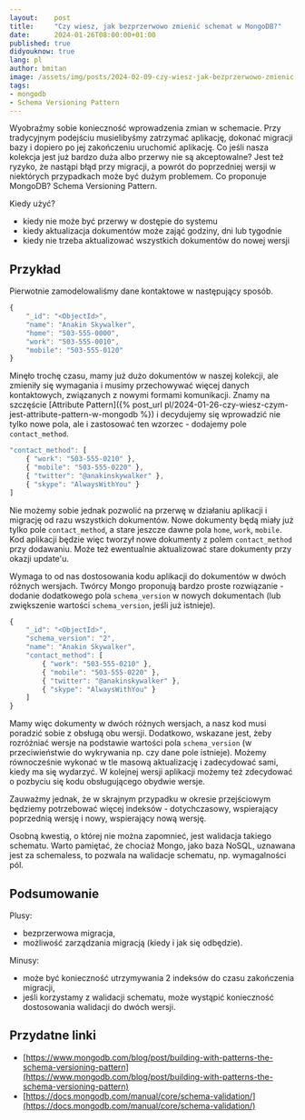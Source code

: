 ```yaml
---
layout:    post
title:     "Czy wiesz, jak bezprzerwowo zmienić schemat w MongoDB?"
date:      2024-01-26T08:00:00+01:00
published: true
didyouknow: true
lang: pl
author: bmitan
image: /assets/img/posts/2024-02-09-czy-wiesz-jak-bezprzerwowo-zmienic-schemat-w-mongodb/code.webp
tags:
- mongodb
- Schema Versioning Pattern
---
```


Wyobraźmy sobie konieczność wprowadzenia zmian w schemacie. Przy tradycyjnym podejściu musielibyśmy zatrzymać aplikację, dokonać migracji bazy i dopiero po jej zakończeniu uruchomić aplikację. Co jeśli nasza kolekcja jest już bardzo duża albo przerwy nie są akceptowalne? Jest też ryzyko, że nastąpi błąd przy migracji, a powrót do poprzedniej wersji w niektórych przypadkach może być dużym problemem. Co proponuje MongoDB? Schema Versioning Pattern.

Kiedy użyć?
- kiedy nie może być przerwy w dostępie do systemu
- kiedy aktualizacja dokumentów może zająć godziny, dni lub tygodnie
- kiedy nie trzeba aktualizować wszystkich dokumentów do nowej wersji

## Przykład
Pierwotnie zamodelowaliśmy dane kontaktowe w następujący sposób.

```javascript
{
    "_id": "<ObjectId>",
    "name": "Anakin Skywalker",
    "home": "503-555-0000",
    "work": "503-555-0010",
    "mobile": "503-555-0120"
}
```

Minęło trochę czasu, mamy już dużo dokumentów w naszej kolekcji, ale zmieniły się wymagania i musimy przechowywać więcej danych kontaktowych, związanych z nowymi formami komunikacji. Znamy na szczęście [Attribute Pattern]({% post_url pl/2024-01-26-czy-wiesz-czym-jest-attribute-pattern-w-mongodb %}) i decydujemy się wprowadzić nie tylko nowe pola, ale i zastosować ten wzorzec - dodajemy pole `contact_method`.
```javascript
"contact_method": [
    { "work": "503-555-0210" },
    { "mobile": "503-555-0220" },
    { "twitter": "@anakinskywalker" },
    { "skype": "AlwaysWithYou" }
]
```

Nie możemy sobie jednak pozwolić na przerwę w działaniu aplikacji i migrację od razu wszystkich dokumentów. Nowe dokumenty będą miały już tylko pole `contact_method`, a stare jeszcze dawne pola `home`, `work`, `mobile`. Kod aplikacji będzie więc tworzył nowe dokumenty z polem `contact_method` przy dodawaniu. Może też ewentualnie aktualizować stare dokumenty przy okazji update'u.

Wymaga to od nas dostosowania kodu aplikacji do dokumentów w dwóch różnych wersjach. Twórcy Mongo proponują bardzo proste rozwiązanie - dodanie dodatkowego pola `schema_version` w nowych dokumentach (lub zwiększenie wartości `schema_version`, jeśli już istnieje).

```javascript
{
    "_id": "<ObjectId>",
    "schema_version": "2",
    "name": "Anakin Skywalker",
    "contact_method": [
        { "work": "503-555-0210" },
        { "mobile": "503-555-0220" },
        { "twitter": "@anakinskywalker" },
        { "skype": "AlwaysWithYou" }
    ]
}
```

Mamy więc dokumenty w dwóch różnych wersjach, a nasz kod musi poradzić sobie z obsługą obu wersji. Dodatkowo, wskazane jest, żeby rozróżniać wersje na podstawie wartości pola `schema_version` (w przeciwieństwie do wykrywania np. czy dane pole istnieje). Możemy równocześnie wykonać w tle masową aktualizację i zadecydować sami, kiedy ma się wydarzyć. W kolejnej wersji aplikacji możemy też zdecydować o pozbyciu się kodu obsługującego obydwie wersje.

Zauważmy jednak, że w skrajnym przypadku w okresie przejściowym będziemy potrzebować więcej indeksów - dotychczasowy, wspierający poprzednią wersję i nowy, wspierający nową wersję.

Osobną kwestią, o której nie można zapomnieć, jest walidacja takiego schematu. Warto pamiętać, że chociaż Mongo, jako baza NoSQL, uznawana jest za schemaless, to pozwala na walidacje schematu, np. wymagalności pól.

## Podsumowanie

Plusy:
- bezprzerwowa migracja,
- możliwość zarządzania migracją (kiedy i jak się odbędzie).

Minusy:
- może być konieczność utrzymywania 2 indeksów do czasu zakończenia migracji,
- jeśli korzystamy z walidacji schematu, może wystąpić konieczność dostosowania walidacji do dwóch wersji.

## Przydatne linki
- [https://www.mongodb.com/blog/post/building-with-patterns-the-schema-versioning-pattern](https://www.mongodb.com/blog/post/building-with-patterns-the-schema-versioning-pattern)
- [https://docs.mongodb.com/manual/core/schema-validation/](https://docs.mongodb.com/manual/core/schema-validation/)